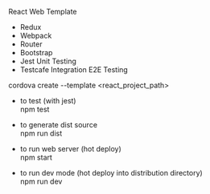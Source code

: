 React Web Template
- Redux
- Webpack
- Router
- Bootstrap
- Jest Unit Testing
- Testcafe Integration E2E Testing

cordova create <path> --template <react_project_path>

- to test (with jest)<br>
npm test

- to generate dist source<br>
npm run dist

- to run web server (hot deploy)<br>
npm start

- to run dev mode (hot deploy into distribution directory)<br>
npm run dev
